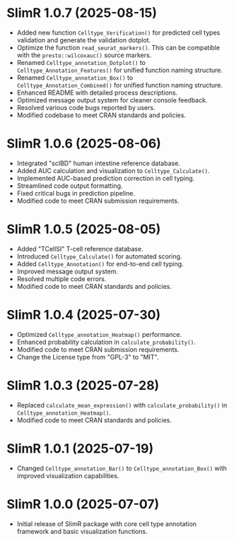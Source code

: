 # SlimR 1.0.7 (2025-08-15)
- Added new function `Celltype_Verification()` for predicted cell types validation and generate the validation dotplot.
- Optimize the function `read_seurat_markers()`. This can be compatible with the `presto::wilcoxauc()` source markers.
- Renamed `Celltype_annotation_Dotplot()` to `Celltype_Annotation_Features()` for unified function naming structure.
- Renamed `Celltype_annotation_Box()` to `Celltype_Annotation_Combined()` for unified function naming structure.
- Enhanced README with detailed process descriptions.
- Optimized message output system for cleaner console feedback.
- Resolved various code bugs reported by users.
- Modified codebase to meet CRAN standards and policies.

# SlimR 1.0.6 (2025-08-06)
- Integrated "scIBD" human intestine reference database.
- Added AUC calculation and visualization to `Celltype_Calculate()`.
- Implemented AUC-based prediction correction in cell typing.
- Streamlined code output formatting.
- Fixed critical bugs in prediction pipeline.
- Modified code to meet CRAN submission requirements.

# SlimR 1.0.5 (2025-08-05)
- Added "TCellSI" T-cell reference database.
- Introduced `Celltype_Calculate()` for automated scoring.
- Added `Celltype_Annotation()` for end-to-end cell typing.
- Improved message output system.
- Resolved multiple code errors.
- Modified code to meet CRAN standards and policies.

# SlimR 1.0.4 (2025-07-30)
- Optimized `Celltype_annotation_Heatmap()` performance.
- Enhanced probability calculation in `calculate_probability()`.
- Modified code to meet CRAN submission requirements.
- Change the License type from "GPL-3" to "MIT".

# SlimR 1.0.3 (2025-07-28)
- Replaced `calculate_mean_expression()` with `calculate_probability()` in `Celltype_annotation_Heatmap()`.
- Modified code to meet CRAN standards and policies.

# SlimR 1.0.1 (2025-07-19)
- Changed `Celltype_annotation_Bar()` to `Celltype_annotation_Box()` with improved visualization capabilities.

# SlimR 1.0.0 (2025-07-07)
- Initial release of SlimR package with core cell type annotation framework and basic visualization functions.
